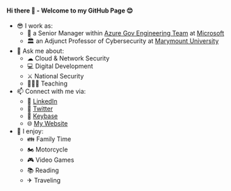 #### Hi there 👋 - Welcome to my GitHub Page 😊
- 😎 I work as:
  - 🏢 a Senior Manager within [Azure Gov Engineering Team](https://azure.microsoft.com/en-us/global-infrastructure/government/) at [Microsoft](https://www.microsoft.com/en-us/)
  - 🏛 an Adjunct Professor of Cybersecurity at [Marymount University](https://marymount.edu/)
- 💬 Ask me about:
  - ☁ Cloud & Network Security
  - 💻 Digital Development
  - ⚔ National Security
  - 👨🏾‍🏫 Teaching
- 📫 Connect with me via:
  - 📄 [LinkedIn](https://www.linkedin.com/in/iwazirijr/)
  - 🦜 [Twitter](https://twitter.com/iwazirijr/)
  - 🔐 [Keybase](https://keybase.io/iiwaziri/)
  - 🌐 [My Website](https://www.iwazirijr.com)
- 🎉 I enjoy:
  - 👪 Family Time 
  - 🏍 Motorcycle
  - 🎮 Video Games
  - 📚 Reading
  - ✈ Traveling

<!--
**iwazirijr/iwazirijr** is a ✨ _special_ ✨ repository because its `README.md` (this file) appears on your GitHub profile.

Here are some ideas to get you started:

- 🔭 I’m currently working on ...
- 🌱 I’m currently learning ...
- 👯 I’m looking to collaborate on ...
- 🤔 I’m looking for help with ...
- 📫 How to reach me: ...
- 😄 Pronouns: ...
- ⚡ Fun fact: ...
- This is me 😄
- 🔭 I’m currently working on one of the many amazing @microsoft AzureGov projects 
🔭 I’m currently working on
💬 Ask me about Cybersecurity
-->
